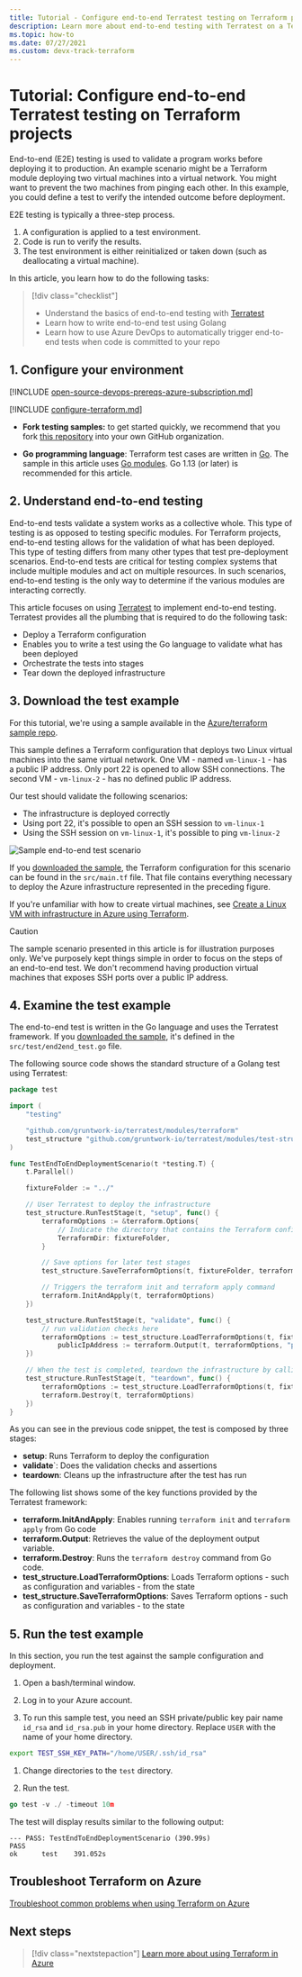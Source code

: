 ```yaml
---
title: Tutorial - Configure end-to-end Terratest testing on Terraform projects
description: Learn more about end-to-end testing with Terratest on a Terraform project.
ms.topic: how-to
ms.date: 07/27/2021
ms.custom: devx-track-terraform
---
```


# Tutorial: Configure end-to-end Terratest testing on Terraform projects

End-to-end (E2E) testing is used to validate a program works before deploying it to production. An example scenario might be a Terraform module deploying two virtual machines into a virtual network. You might want to prevent the two machines from pinging each other. In this example, you could define a test to verify the intended outcome before deployment.

E2E testing is typically a three-step process.

1. A configuration is applied to a test environment.
1. Code is run to verify the results. 
1. The test environment is either reinitialized or taken down (such as deallocating a virtual machine).

In this article, you learn how to do the following tasks:

> [!div class="checklist"]
> * Understand the basics of end-to-end testing with [Terratest](https://github.com/gruntwork-io/terratest)
> * Learn how to write end-to-end test using Golang
> * Learn how to use Azure DevOps to automatically trigger end-to-end tests when code is committed to your repo

## 1. Configure your environment

[!INCLUDE [open-source-devops-prereqs-azure-subscription.md](../includes/open-source-devops-prereqs-azure-subscription.md)]

[!INCLUDE [configure-terraform.md](includes/configure-terraform.md)]

- **Fork testing samples:** to get started quickly, we recommend that you fork [this repository](https://github.com/Azure/terraform) into your own GitHub organization.

- **Go programming language**: Terraform test cases are written in [Go](https://golang.org/dl/). The sample in this article uses [Go modules](https://blog.golang.org/using-go-modules). Go 1.13 (or later) is recommended for this article.

## 2. Understand end-to-end testing

End-to-end tests validate a system works as a collective whole. This type of testing is as opposed to testing specific modules. For Terraform projects, end-to-end testing allows for the validation of what has been deployed. This type of testing differs from many other types that test pre-deployment scenarios. End-to-end tests are critical for testing complex systems that include multiple modules and act on multiple resources. In such scenarios, end-to-end testing is the only way to determine if the various modules are interacting correctly.

This article focuses on using [Terratest](https://github.com/gruntwork-io/terratest) to implement end-to-end testing. Terratest provides all the plumbing that is required to do the following task:

- Deploy a Terraform configuration
- Enables you to write a test using the Go language to validate what has been deployed
- Orchestrate the tests into stages
- Tear down the deployed infrastructure

## 3. Download the test example

For this tutorial, we're using a sample available in the [Azure/terraform sample repo](https://github.com/Azure/terraform/blob/master/samples/end-to-end-testing/README.md).

This sample defines a Terraform configuration that deploys two Linux virtual machines into the same virtual network. One VM - named `vm-linux-1` - has a public IP address. Only port 22 is opened to allow SSH connections. The second VM - `vm-linux-2` - has no defined public IP address.

Our test should validate the following scenarios:

- The infrastructure is deployed correctly
- Using port 22, it's possible to open an SSH session to `vm-linux-1`
- Using the SSH session on `vm-linux-1`, it's possible to ping `vm-linux-2`

![Sample end-to-end test scenario](media/best-practices-end-to-end-testing/scenario.png)

If you [downloaded the sample](#1-configure-your-environment), the Terraform configuration for this scenario can be found in the `src/main.tf` file. That file contains everything necessary to deploy the Azure infrastructure represented in the preceding figure.

If you're unfamiliar with how to create virtual machines, see [Create a Linux VM with infrastructure in Azure using Terraform](create-linux-virtual-machine-with-infrastructure.md).

> [!CAUTION]
> The sample scenario presented in this article is for illustration purposes only. We've purposely kept things simple in order to focus on the steps of an end-to-end test. We don't recommend having production virtual machines that exposes SSH ports over a public IP address.

## 4. Examine the test example

The end-to-end test is written in the Go language and uses the Terratest framework. If you [downloaded the sample](#1-configure-your-environment), it's defined in the `src/test/end2end_test.go` file.

The following source code shows the standard structure of a Golang test using Terratest:

```Go
package test

import (
    "testing"

    "github.com/gruntwork-io/terratest/modules/terraform"
    test_structure "github.com/gruntwork-io/terratest/modules/test-structure"
)

func TestEndToEndDeploymentScenario(t *testing.T) {
    t.Parallel()

    fixtureFolder := "../"

    // User Terratest to deploy the infrastructure
    test_structure.RunTestStage(t, "setup", func() {
        terraformOptions := &terraform.Options{
            // Indicate the directory that contains the Terraform configuration to deploy
            TerraformDir: fixtureFolder,
        }

        // Save options for later test stages
        test_structure.SaveTerraformOptions(t, fixtureFolder, terraformOptions)

        // Triggers the terraform init and terraform apply command
        terraform.InitAndApply(t, terraformOptions)
    })

    test_structure.RunTestStage(t, "validate", func() {
        // run validation checks here
        terraformOptions := test_structure.LoadTerraformOptions(t, fixtureFolder)
		    publicIpAddress := terraform.Output(t, terraformOptions, "public_ip_address")
    })

    // When the test is completed, teardown the infrastructure by calling terraform destroy
    test_structure.RunTestStage(t, "teardown", func() {
        terraformOptions := test_structure.LoadTerraformOptions(t, fixtureFolder)
        terraform.Destroy(t, terraformOptions)
    })
}
```

As you can see in the previous code snippet, the test is composed by three stages:

- **setup**: Runs Terraform to deploy the configuration
- **validate**`: Does the validation checks and assertions
- **teardown**: Cleans up the infrastructure after the test has run

The following list shows some of the key functions provided by the Terratest framework:

- **terraform.InitAndApply**: Enables running `terraform init` and `terraform apply` from Go code
- **terraform.Output**: Retrieves the value of the deployment output variable.
- **terraform.Destroy**: Runs the `terraform destroy` command from Go code.
- **test_structure.LoadTerraformOptions**: Loads Terraform options - such as configuration and variables - from the state
- **test_structure.SaveTerraformOptions**: Saves Terraform options - such as configuration and variables - to the state

## 5. Run the test example

In this section, you run the test against the sample configuration and deployment. 

1. Open a bash/terminal window.

1. Log in to your Azure account.

1. To run this sample test, you need an SSH private/public key pair name `id_rsa` and `id_rsa.pub` in your home directory. Replace `USER` with the name of your home directory.

```bash
export TEST_SSH_KEY_PATH="/home/USER/.ssh/id_rsa"
```

1. Change directories to the `test` directory.

1. Run the test.

```go
go test -v ./ -timeout 10m
```

The test will display results similar to the following output:

```output
--- PASS: TestEndToEndDeploymentScenario (390.99s)
PASS
ok      test    391.052s
```

## Troubleshoot Terraform on Azure

[Troubleshoot common problems when using Terraform on Azure](troubleshoot.md)

## Next steps

> [!div class="nextstepaction"] 
> [Learn more about using Terraform in Azure](/azure/terraform)